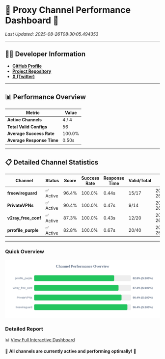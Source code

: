 # 🌟 Proxy Channel Performance Dashboard 🌟

_Last Updated: 2025-08-26T08:30:05.494353_

---

## 👩‍💻 Developer Information

- **[GitHub Profile](https://github.com/4n0nymou3)**  
- **[Project Repository](https://github.com/4n0nymou3/multi-proxy-config-fetcher)**  
- **[X (Twitter)](https://x.com/4n0nymou3)**  

---

## 📊 Performance Overview

| Metric                | Value       |
|-----------------------|-------------|
| **Active Channels**   | 4 / 4       |
| **Total Valid Configs** | 56          |
| **Average Success Rate** | 100.0%      |
| **Average Response Time** | 0.50s       |

---

## 📋 Detailed Channel Statistics

| Channel          | Status     | Score  | Success Rate | Response Time | Valid/Total | Last Success               |
|------------------|------------|--------|--------------|---------------|-------------|----------------------------|
| **freewireguard**  | ✅ Active  | 96.4%  | 100.0% | 0.44s         | 15/17       | 2025-08-26T08:30:05.492534 |
| **PrivateVPNs**  | ✅ Active  | 90.4%  | 100.0% | 0.47s         | 9/14       | 2025-08-26T08:30:05.024051 |
| **v2ray_free_conf**  | ✅ Active  | 87.3%  | 100.0% | 0.43s         | 12/20       | 2025-08-26T08:30:04.513768 |
| **prrofile_purple**  | ✅ Active  | 82.8%  | 100.0% | 0.67s         | 20/40       | 2025-08-26T08:30:04.019847 |

---

### Quick Overview
<div align="center">
  <a href="https://raw.githubusercontent.com/nullluser/NullRepo/refs/heads/main/assets/channel_stats_chart.svg">
    <img src="https://raw.githubusercontent.com/nullluser/NullRepo/refs/heads/main/assets/channel_stats_chart.svg" alt="Source Performance Statistics" width="800">
  </a>
</div>

### Detailed Report
📊 [View Full Interactive Dashboard](https://htmlpreview.github.io/?https://github.com/nullluser/NullRepo/blob/main/assets/performance_report.html)

🎉 **All channels are currently active and performing optimally!** 🎉
